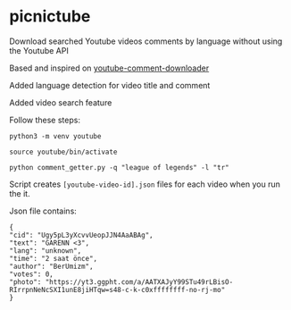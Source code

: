 # picnictube
Download searched Youtube videos comments by language without using the Youtube API

Based and inspired on [youtube-comment-downloader](https://github.com/egbertbouman/youtube-comment-downloader)

Added language detection for video title and comment

Added video search feature

Follow these steps:
```
python3 -m venv youtube

source youtube/bin/activate

python comment_getter.py -q "league of legends" -l "tr"
```
Script creates ```[youtube-video-id].json``` files for each video when you run the it.

Json file contains:

```
{
"cid": "Ugy5pL3yXcvvUeopJJN4AaABAg", 
"text": "GARENN <3", 
"lang": "unknown", 
"time": "2 saat önce", 
"author": "BerUmizm", 
"votes": 0, 
"photo": "https://yt3.ggpht.com/a/AATXAJyY99STu49rLBisO-RIrrpnNeNcSXI1unE8jiHTqw=s48-c-k-c0xffffffff-no-rj-mo"
}
```
